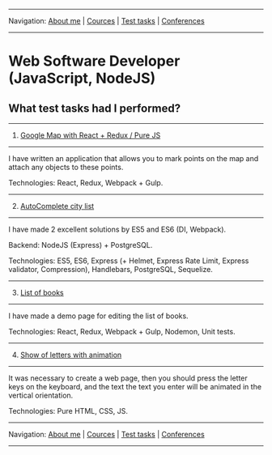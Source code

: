 
___
Navigation: 
[About me](README.md "My experience, skills") |
[Cources](COURCES.md "What am I learning?") |
[Test tasks](TESTS.md "I did this projects") |
[Conferences](CONFERENCES.md "Where could you see me?")
___

# Web Software Developer (JavaScript, NodeJS)

## What test tasks had I performed?
___
1. [Google Map with React + Redux / Pure JS](https://github.com/iMaximal/task-5-google-map-react)
___
I have written an application that allows you to mark points on the map and attach any objects to these points.

Technologies: React, Redux, Webpack + Gulp.

___
2. [AutoComplete city list](https://github.com/iMaximal/task-2-autocomplete)
___
I have made 2 excellent solutions by ES5 and ES6 (DI, Webpack).

Backend: NodeJS (Express) + PostgreSQL.

Technologies: ES5, ES6, Express (+ Helmet, Express Rate Limit, Express validator, Compression), Handlebars, PostgreSQL, Sequelize.

___
3. [List of books](https://github.com/iMaximal/task-3-books-list)
___
I have made a demo page for editing the list of books.

Technologies: React, Redux, Webpack + Gulp, Nodemon, Unit tests.

___
4. [Show of letters with animation](https://github.com/iMaximal/task-4-key-animation)

___
It was necessary to create a web page, then you should press the letter keys on the keyboard, and the text the text you enter will be animated in the vertical orientation.

Technologies: Pure HTML, CSS, JS.



___
Navigation: 
[About me](README.md "My experience, skills") |
[Cources](COURCES.md "What am I learning?") |
[Test tasks](TESTS.md "I did this projects") |
[Conferences](CONFERENCES.md "Where could you see me?")
___
